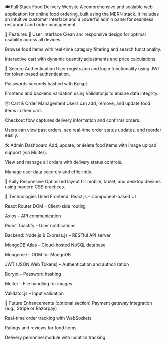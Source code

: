 🍽️ Full Stack Food Delivery Website
A comprehensive and scalable web application for online food ordering, built using the MERN stack. It includes an intuitive customer interface and a powerful admin panel for seamless restaurant and order management.

🚀 Features
🛒 User Interface
Clean and responsive design for optimal usability across all devices.

Browse food items with real-time category filtering and search functionality.

Interactive cart with dynamic quantity adjustments and price calculations.

🔐 Secure Authentication
User registration and login functionality using JWT for token-based authentication.

Passwords securely hashed with Bcrypt.

Frontend and backend validation using Validator.js to ensure data integrity.

📦 Cart & Order Management
Users can add, remove, and update food items in their cart.

Checkout flow captures delivery information and confirms orders.

Users can view past orders, see real-time order status updates, and reorder easily.

🛠️ Admin Dashboard
Add, update, or delete food items with image upload support (via Multer).

View and manage all orders with delivery status controls.

Manage user data securely and efficiently.

📱 Fully Responsive
Optimized layout for mobile, tablet, and desktop devices using modern CSS practices.

🧰 Technologies Used
Frontend:
React.js – Component-based UI

React Router DOM – Client-side routing

Axios – API communication

React Toastify – User notifications

Backend:
Node.js & Express.js – RESTful API server

MongoDB Atlas – Cloud-hosted NoSQL database

Mongoose – ODM for MongoDB

JWT (JSON Web Tokens) – Authentication and authorization

Bcrypt – Password hashing

Multer – File handling for images

Validator.js – Input validation

📌 Future Enhancements (optional section)
Payment gateway integration (e.g., Stripe or Razorpay)

Real-time order tracking with WebSockets

Ratings and reviews for food items

Delivery personnel module with location tracking
